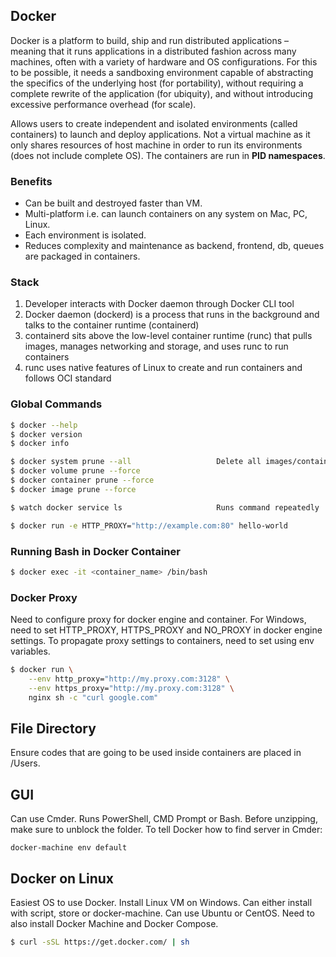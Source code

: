 ## Docker

Docker is a platform to build, ship and run distributed applications – meaning that it runs applications in a distributed fashion across many machines, often with a variety of hardware and OS configurations. For this to be possible, it needs a sandboxing environment capable of abstracting the specifics of the underlying host (for portability), without requiring a complete rewrite of the application (for ubiquity), and without introducing excessive performance overhead (for scale).

Allows users to create independent and isolated environments (called containers) to launch and deploy applications. Not a virtual machine as it only shares resources of host machine in order to run its environments (does not include complete OS). The containers are run in **PID namespaces**.

### Benefits

- Can be built and destroyed faster than VM.
- Multi-platform i.e. can launch containers on any system on Mac, PC, Linux.
- Each environment is isolated.
- Reduces complexity and maintenance as backend, frontend, db, queues are packaged in containers.

### Stack

1. Developer interacts with Docker daemon through Docker CLI tool
2. Docker daemon (dockerd) is a process that runs in the background and talks to the container runtime (containerd)
3. containerd sits above the low-level container runtime (runc) that pulls images, manages networking and storage, and uses runc to run containers
4. runc uses native features of Linux to create and run containers and follows OCI standard

### Global Commands

```sh
$ docker --help
$ docker version
$ docker info

$ docker system prune --all                   Delete all images/containers/volumes
$ docker volume prune --force
$ docker container prune --force
$ docker image prune --force

$ watch docker service ls                     Runs command repeatedly

$ docker run -e HTTP_PROXY="http://example.com:80" hello-world
```

### Running Bash in Docker Container

```sh
$ docker exec -it <container_name> /bin/bash
```

### Docker Proxy

Need to configure proxy for docker engine and container. For Windows, need to set HTTP_PROXY, HTTPS_PROXY and NO_PROXY in docker engine settings. To propagate proxy settings to containers, need to set using env variables.

```sh
$ docker run \
    --env http_proxy="http://my.proxy.com:3128" \
    --env https_proxy="http://my.proxy.com:3128" \
    nginx sh -c "curl google.com"
```

## File Directory

Ensure codes that are going to be used inside containers are placed in /Users.

## GUI

Can use Cmder. Runs PowerShell, CMD Prompt or Bash. Before unzipping, make sure to unblock the folder. To tell Docker how to find server in Cmder:

```
docker-machine env default
```

## Docker on Linux

Easiest OS to use Docker. Install Linux VM on Windows. Can either install with script, store or docker-machine. Can use Ubuntu or CentOS. Need to also install Docker Machine and Docker Compose.

```sh
$ curl -sSL https://get.docker.com/ | sh
```
